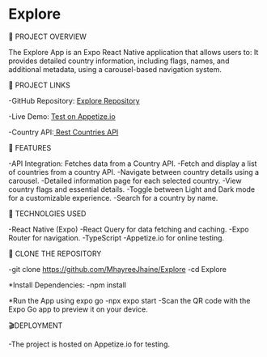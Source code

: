 # Explore

📌 PROJECT OVERVIEW

The Explore App is an Expo React Native application that allows users to:
It provides detailed country information, including flags, names, and additional metadata, using a carousel-based navigation system.

🔗 PROJECT LINKS

-GitHub Repository: [ Explore Repository](https://github.com/MhayreeJhaine/Explore)

-Live Demo: [ Test on Appetize.io](https://appetize.io/app/b_rjiuvulluyzkuvgjyicmixi4vm)

-Country API:[ Rest Countries API](https://restcountries.com/v3.1/all)

🚀 FEATURES

-API Integration: Fetches data from a Country API.
-Fetch and display a list of countries from a country API.
-Navigate between country details using a carousel.
-Detailed information page for each selected country.
-View country flags and essential details.
-Toggle between Light and Dark mode for a customizable experience.
-Search for a country by name.

🔌 TECHNOLGIES USED

-React Native (Expo)
-React Query for data fetching and caching.
-Expo Router for navigation.
-TypeScript
-Appetize.io for online testing.

📝 CLONE THE REPOSITORY

-git clone https://github.com/MhayreeJhaine/Explore
-cd Explore

\*Install Dependencies:
-npm install

\*Run the App using expo go
-npx expo start
-Scan the QR code with the Expo Go app to preview it on your device.

🎬DEPLOYMENT

-The project is hosted on Appetize.io for testing.
